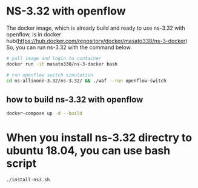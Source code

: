 # NS-3.32 with openflow

The docker image, which is already build and ready to use ns-3.32 with openflow, is in docker hub(https://hub.docker.com/repository/docker/masato338/ns-3-docker)  
So, you can run ns-3.32 with the command below.
```bash
# pull image and login to container
docker run -it masato338/ns-3-docker bash

# run openflow switch simulation
cd ns-allinone-3.32/ns-3.32/ && ./waf --run openflow-switch

```

## how to build ns-3.32 with openflow
```bash
docker-compose up -d --build
```

# When you install ns-3.32 directry to ubuntu 18.04, you can use bash script
```bash
./install-ns3.sh
```
